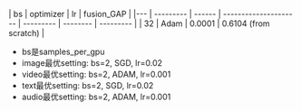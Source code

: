 | bs | optimizer | lr     | fusion_GAP            |
|--- | --------- | ------ | --------------------- | --------- | -------- | --------- |
| 32 | Adam      | 0.0001 | 0.6104 (from scratch) |


* bs是samples_per_gpu
* image最优setting: bs=2, SGD, lr=0.02
* video最优setting: bs=2, ADAM, lr=0.001
* text最优setting: bs=2, SGD, lr=0.02
* audio最优setting: bs=2, ADAM, lr=0.001